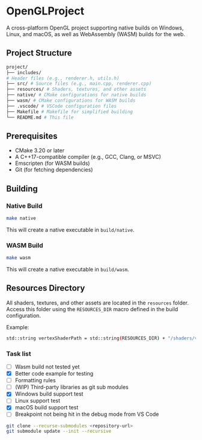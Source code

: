# OpenGLProject

A cross-platform OpenGL project supporting native builds on Windows, Linux, and macOS, as well as WebAssembly (WASM) builds for the web.

## Project Structure

```sh
project/
├── includes/
# Header files (e.g., renderer.h, utils.h)
├── src/ # Source files (e.g., main.cpp, renderer.cpp)
├── resources/ # Shaders, textures, and other assets
├── native/ # CMake configurations for native builds
├── wasm/ # CMake configurations for WASM builds
├── .vscode/ # VSCode configuration files
├── Makefile # Makefile for simplified building
└── README.md # This file
```

## Prerequisites

- CMake 3.20 or later
- A C++17-compatible compiler (e.g., GCC, Clang, or MSVC)
- Emscripten (for WASM builds)
- Git (for fetching dependencies)

## Building

### Native Build

```sh
make native
```
This will create a native executable in `build/native`.

### WASM Build
```sh
make wasm
```
This will create a native executable in `build/wasm`.

## Resources Directory

All shaders, textures, and other assets are located in the `resources` folder. Access this folder using the `RESOURCES_DIR` macro defined in the build configuration.

Example:
```sh
std::string vertexShaderPath = std::string(RESOURCES_DIR) + "/shaders/vertex_shader.glsl";
```

### Task list
- [ ] Wasm build not tested yet
- [x] Better code example for testing
- [ ] Formatting rules
- [ ] (WIP) Third-party libraries as git sub modules
- [x] Windows build support test
- [ ] Linux support test
- [x] macOS build support test
- [ ] Breakpoint not being hit in the debug mode from VS Code

```sh
git clone --recurse-submodules <repository-url>
git submodule update --init --recursive
```